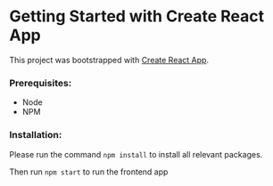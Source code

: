# Getting Started with Create React App

This project was bootstrapped with [Create React App](https://github.com/facebook/create-react-app).

### Prerequisites:

- Node
- NPM

### Installation:

Please run the command `npm install` to install all relevant packages.

Then run `npm start` to run the frontend app
